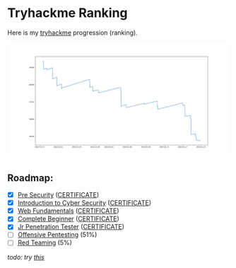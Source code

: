 # Tryhackme Ranking

Here is my [tryhackme](https://tryhackme.com) progression (ranking).

![ranking.png](./ranking.png)

## Roadmap:

* [x] [Pre Security](https://tryhackme.com/path-action/presecurity/join) ([CERTIFICATE](./certificates/THM-YSSTYORVNA.png))
* [x] [Introduction to Cyber Security](https://tryhackme.com/path-action/introtocyber/join) ([CERTIFICATE](./certificates/THM-HD3QHBVZWA.png))
* [x] [Web Fundamentals](https://tryhackme.com/path-action/web/join) ([CERTIFICATE](./certificates/THM-I9H1EMAREO.png))
* [x] [Complete Beginner](https://tryhackme.com/path-action/beginner/join) ([CERTIFICATE](./certificates/THM-0HSNYYSSNP.png))
* [x] [Jr Penetration Tester](https://tryhackme.com/path-action/jrpenetrationtester/join) ([CERTIFICATE](./certificates/THM-ENWR349IJ9.png))
* [ ] [Offensive Pentesting](https://tryhackme.com/path-action/pentesting/join) (51%)
* [ ] [Red Teaming](https://tryhackme.com/path-action/redteaming/join) (5%)

_todo: try [this](https://plotly.com/javascript/time-series/)_
